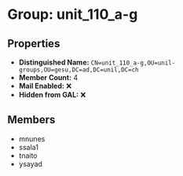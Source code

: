 # Group: unit_110_a-g

## Properties

- **Distinguished Name:** `CN=unit_110_a-g,OU=unil-groups,OU=gesu,DC=ad,DC=unil,DC=ch`
- **Member Count:** 4
- **Mail Enabled:** ❌
- **Hidden from GAL:** ❌

## Members

- mnunes
- ssala1
- tnaito
- ysayad
